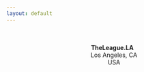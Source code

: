 ```yaml
---
layout: default
---
```

<center>
<p>
&nbsp;<br/>
&nbsp;<br/>
<b>TheLeague.LA</b>
&nbsp;<br/>
Los Angeles, CA<br/>
USA
</p>
</center>
